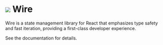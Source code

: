<h1><img src="https://avatars.githubusercontent.com/u/77865451?s=32&v=4">  Wire</h1>

Wire is a state management library for React that emphasizes type safety and fast iteration, providing a first-class developer experience.

See the documentation for details.
